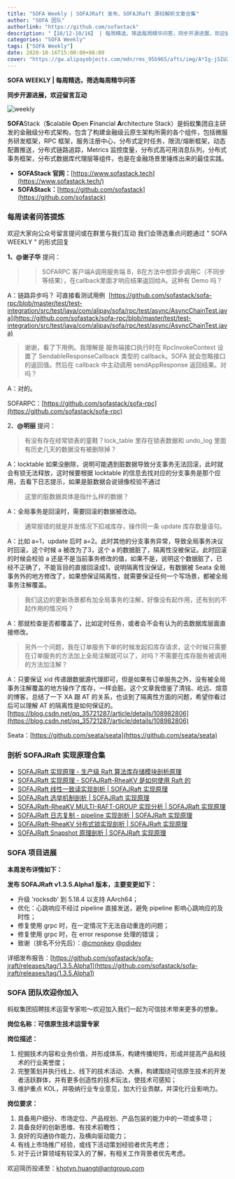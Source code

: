 ```yaml
---
title: "SOFA Weekly | SOFAJRaft 发布、SOFAJRaft 源码解析文章合集"
author: "SOFA 团队"
authorlink: "https://github.com/sofastack"
description: "【10/12-10/16】 | 每周精选，筛选每周精华问答，同步开源进展，欢迎留言互动。"
categories: "SOFA Weekly"
tags: ["SOFA Weekly"]
date: 2020-10-16T15:00:00+08:00
cover: "https://gw.alipayobjects.com/mdn/rms_95b965/afts/img/A*Ig-jSIUZWx0AAAAAAAAAAAAAARQnAQ"
---
```


**SOFA WEEKLY | 每周精选，筛选每周精华问答**

**同步开源进展，欢迎留言互动**

![weekly](https://gw.alipayobjects.com/mdn/rms_95b965/afts/img/A*ARgKS6SuU7YAAAAAAAAAAAAAARQnAQ)

**SOFA**Stack（**S**calable **O**pen **F**inancial **A**rchitecture Stack）是蚂蚁集团自主研发的金融级分布式架构，包含了构建金融级云原生架构所需的各个组件，包括微服务研发框架，RPC 框架，服务注册中心，分布式定时任务，限流/熔断框架，动态配置推送，分布式链路追踪，Metrics 监控度量，分布式高可用消息队列，分布式事务框架，分布式数据库代理层等组件，也是在金融场景里锤炼出来的最佳实践。

- **SOFAStack 官网：**[https://www.sofastack.tech](https://www.sofastack.tech/)
- **SOFAStack：**[https://github.com/sofastack](https://github.com/sofastack)

### 每周读者问答提炼

欢迎大家向公众号留言提问或在群里与我们互动
我们会筛选重点问题通过 " SOFA WEEKLY " 的形式回复

**1、@谢子华** 提问：

> > SOFARPC 客户端A调用服务端 B，B在方法中想异步调用C（不同步等结果），在callback里面才响应结果返回给A。这种有 Demo 吗？

A：链路异步吗？ 可直接看测试用例  [https://github.com/sofastack/sofa-rpc/blob/master/test/test-integration/src/test/java/com/alipay/sofa/rpc/test/async/AsyncChainTest.java](https://github.com/sofastack/sofa-rpc/blob/master/test/test-integration/src/test/java/com/alipay/sofa/rpc/test/async/AsyncChainTest.java)

> 谢谢，看了下用例。我理解是 服务端接口执行时在 RpcInvokeContext 设置了 SendableResponseCallback 类型的 callback。SOFA 就会忽略接口的返回值。然后在 callback 中主动调用 sendAppResponse 返回结果。对吗？

A：对的。

SOFARPC：[https://github.com/sofastack/sofa-rpc](https://github.com/sofastack/sofa-rpc)

2、**@明丽** 提问：

> 有没有存在经常锁表的童鞋？lock_table 里存在锁表数据和 undo_log 里面有历史几天的数据没有被删除掉？

A：locktable 如果没删除，说明可能遇到脏数据导致分支事务无法回滚，此时就会有锁无法释放，这时候要根据 locktable 的信息去找对应的分支事务是那个应用，去看下日志提示，如果是脏数据会说镜像校验不通过

> 这里的脏数据具体是指什么样的数据？

A：全局事务是回滚时，需要回滚的数据被改动。

> 通常报错的就是并发情况下扣减库存，操作同一条 update 库存数量语句。

A：比如 a=1，update 后时 a=2。此时其他的分支事务异常，导致全局事务决议时回滚，这个时候 a 被改为了3，这个 a 的数据脏了，隔离性没被保证。此时回滚的时候会校验 a 还是不是当前事务修改的值，如果不是，说明这个数据脏了，已经不正确了，不能盲目的直接回滚成1，说明隔离性没保证，有数据被 Seata 全局事务外的地方修改了，如果想保证隔离性，就需要保证任何一个写场景，都被全局事务注解覆盖。

> 我们这边的更新场景都有加全局事务的注解，好像没有起作用，还有别的不起作用的情况吗？

A：那就检查是否都覆盖了，比如定时任务，或者会不会有认为的去数据库层面直接修改。

> 另外一个问题，我在订单服务下单的时候发起扣库存请求，这个时候只需要在订单服务的方法加上全局注解就可以了，对吗？不需要在库存服务被调用的方法加注解？

A：只要保证 xid 传递跟数据源代理即可，但是如果有订单服务之外，没有被全局事务注解覆盖的地方操作了库存，一样会脏。这个文章我借鉴了清铭、屹远、煊意的博客，总结了一下 XA 跟 AT 的关系，也谈到了隔离性方面的问题，希望你看过后可以理解 AT 的隔离性是如何保证的。
[https://blog.csdn.net/qq_35721287/article/details/108982806](https://blog.csdn.net/qq_35721287/article/details/108982806)

Seata：[https://github.com/seata/seata](https://github.com/seata/seata)

### 剖析 SOFAJRaft 实现原理合集

- [SOFAJRaft 实现原理 - 生产级 Raft 算法库存储模块剖析原理](/blog/sofa-jraft-algorithm-storage-module-deep-dive/)
- [SOFAJRaft 实现原理 - SOFAJRaft-RheaKV 是如何使用 Raft 的](/blog/sofa-jraft-rheakv/)
- [SOFAJRaft 线性一致读实现剖析 | SOFAJRaft 实现原理](/blog/sofa-jraft-linear-consistent-read-implementation/)
- [SOFAJRaft 选举机制剖析 | SOFAJRaft 实现原理](/blog/sofa-jraft-election-mechanism/)
- [SOFAJRaft-RheaKV MULTI-RAFT-GROUP 实现分析 | SOFAJRaft 实现原理](/blog/sofa-jraft-rheakv-multi-raft-group/)
- [SOFAJRaft 日志复制 - pipeline 实现剖析 | SOFAJRaft 实现原理](/blog/sofa-jraft-pipeline-principle/)
- [SOFAJRaft-RheaKV 分布式锁实现剖析 | SOFAJRaft 实现原理](/blog/sofa-jraft-rheakv-distributedlock/)
- [SOFAJRaft Snapshot 原理剖析 | SOFAJRaft 实现原理](/blog/sofa-jraft-snapshot-principle-analysis/)

### SOFA 项目进展

**本周发布详情如下：**

**发布 SOFAJRaft v1.3.5.Alpha1 版本，主要变更如下：**

- 升级 'rocksdb' 到 5.18.4 以支持 AArch64；
- 优化：心跳响应不经过 pipeline 直接发送，避免 pipeline 影响心跳响应的及时性；
- 修复使用 grpc 时，在一定情况下无法自动重连的问题；
- 修复使用 grpc 时，在 error response 处理的错误；
- 致谢（排名不分先后）：[@cmonkey](https://github.com/cmonkey) [@odidev](https://github.com/odidev)

详细发布报告：[https://github.com/sofastack/sofa-jraft/releases/tag/1.3.5.Alpha1](https://github.com/sofastack/sofa-jraft/releases/tag/1.3.5.Alpha1)

### SOFA 团队欢迎你加入

蚂蚁集团招聘技术运营专家啦～欢迎加入我们一起为可信技术带来更多的想象。

**岗位名称：可信原生技术运营专家**

**岗位描述：**

1. 挖掘技术内容和业务价值，并形成体系，构建传播矩阵，形成并提高产品和技术的行业美誉度；
1. 完整策划并执行线上、线下的技术活动、大赛，构建围绕可信原生技术的开发者活跃群体，并有更多创造性的技术玩法，使技术可感知；
1. 维护重点 KOL，并吸纳行业专业意见，加大行业贡献，并深化行业影响力。

**岗位要求：**

1. 具备用户细分、市场定位、产品规划、产品包装的能力中的一项或多项；
1. 具备良好的创新思维、有技术前瞻性；
1. 良好的沟通协作能力，及横向驱动能力；
1. 有线上市场推广经验，或线下活动策划经验者优先考虑；
1. 对于云计算领域有较深入的了解，有相关工作背景者优先考虑。

欢迎简历投递至：[khotyn.huangt@antgroup.com](khotyn.huangt@antgroup.com)
